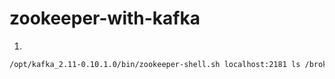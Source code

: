 # zookeeper-with-kafka
1)
```bash
/opt/kafka_2.11-0.10.1.0/bin/zookeeper-shell.sh localhost:2181 ls /brokers/ids


```

